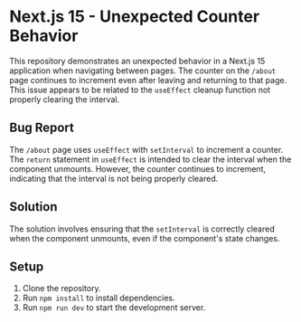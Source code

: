 # Next.js 15 - Unexpected Counter Behavior

This repository demonstrates an unexpected behavior in a Next.js 15 application when navigating between pages.  The counter on the `/about` page continues to increment even after leaving and returning to that page.  This issue appears to be related to the `useEffect` cleanup function not properly clearing the interval.

## Bug Report

The `/about` page uses `useEffect` with `setInterval` to increment a counter.  The `return` statement in `useEffect` is intended to clear the interval when the component unmounts.  However, the counter continues to increment, indicating that the interval is not being properly cleared.

## Solution

The solution involves ensuring that the `setInterval` is correctly cleared when the component unmounts, even if the component's state changes.

## Setup

1. Clone the repository.
2. Run `npm install` to install dependencies.
3. Run `npm run dev` to start the development server.